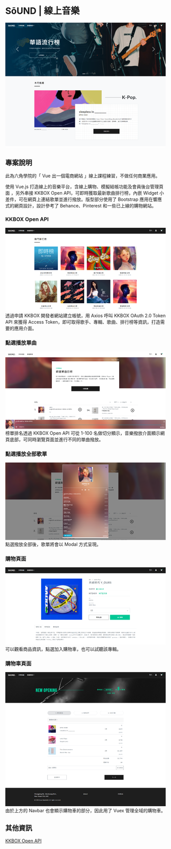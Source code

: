 # SōUND | 線上音樂  
![image]( https://raw.githubusercontent.com/HuiyuLiz/vue-ecommerce/master/src/assets/captureimg/halfpage.png)  

## 專案說明  
此為六角學院的「 Vue 出一個電商網站 」線上課程練習，不做任何商業應用。 
    
使用 Vue.js 打造線上的音樂平台，含線上購物、模擬結帳功能及會員後台管理頁面 ，另外串接 KKBOX Open API，可即時獲取最新歌曲排行榜，內嵌 Widget 小差件，可在網頁上連結歌單並進行撥放。版型部分使用了 Bootstrap 應用在響應式的網頁設計，設計參考了 Behance、Pinterest 和一些已上線的購物網站。

### KKBOX Open API   
![image]( https://raw.githubusercontent.com/HuiyuLiz/vue-ecommerce/master/src/assets/captureimg/halfchart.png)  
透過申請 KKBOX 開發者網站建立帳號，用 Axios 呼叫 KKBOX OAuth 2.0 Token API 來獲得 Access Token，即可取得歌手、專輯、歌曲、排行榜等資訊，打造需要的應用介面。

### 點選播放單曲  
![image]( https://raw.githubusercontent.com/HuiyuLiz/vue-ecommerce/master/src/assets/captureimg/chartplaysong.png)  
榜單排名透過 KKBOX Open API 可從 1-100 名做切分顯示，音樂撥放介面顯示網頁底部，可同時瀏覽頁面並進行不同的單曲撥放。
    
### 點選播放全部歌單  
![image]( https://raw.githubusercontent.com/HuiyuLiz/vue-ecommerce/master/src/assets/captureimg/fullplaymodal.png)  
點選撥放全部後，歌單將會以 Modal 方式呈現。  

### 購物頁面  
![image]( https://raw.githubusercontent.com/HuiyuLiz/vue-ecommerce/master/src/assets/captureimg/shopping.png)  
可以觀看商品資訊，點選加入購物車，也可以試聽該專輯。  

### 購物車頁面  
![image]( https://raw.githubusercontent.com/HuiyuLiz/vue-ecommerce/master/src/assets/captureimg/cart.png)  
由於上方的 Navbar 也會顯示購物車的部分，因此用了 Vuex 管理全域的購物車。


 ## 其他資訊
  <a href="https://developer.kkbox.com/#/" target="_blank">KKBOX Open API </a>  

    


